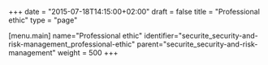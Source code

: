 +++
date = "2015-07-18T14:15:00+02:00"
draft = false
title = "Professional ethic"
type = "page"

[menu.main]
name="Professional ethic"
identifier="securite_security-and-risk-management_professional-ethic"
parent="securite_security-and-risk-management"
weight = 500
+++